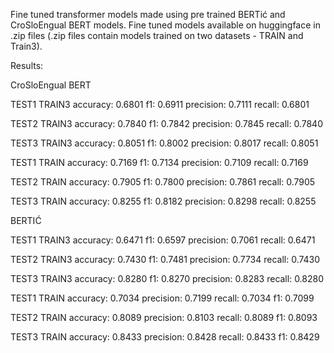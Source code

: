 Fine tuned transformer models made using pre trained BERTić and CroSloEngual BERT models.
Fine tuned models available on huggingface in .zip files (.zip files contain models trained on two datasets - TRAIN and Train3).

Results:

CroSloEngual BERT

TEST1 TRAIN3
accuracy: 0.6801
f1: 0.6911
precision: 0.7111
recall: 0.6801

TEST2 TRAIN3
accuracy: 0.7840
f1: 0.7842
precision: 0.7845
recall: 0.7840

TEST3 TRAIN3
accuracy: 0.8051
f1: 0.8002
precision: 0.8017
recall: 0.8051

TEST1 TRAIN
accuracy: 0.7169
f1: 0.7134
precision: 0.7109
recall: 0.7169

TEST2 TRAIN
accuracy: 0.7905
f1: 0.7800
precision: 0.7861
recall: 0.7905

TEST3 TRAIN
accuracy: 0.8255
f1: 0.8182
precision: 0.8298
recall: 0.8255

BERTIĆ

TEST1 TRAIN3
accuracy: 0.6471
f1: 0.6597
precision: 0.7061
recall: 0.6471

TEST2 TRAIN3
accuracy: 0.7430
f1: 0.7481
precision: 0.7734
recall: 0.7430

TEST3 TRAIN3
accuracy: 0.8280
f1: 0.8270
precision: 0.8283
recall: 0.8280

TEST1 TRAIN
accuracy: 0.7034
precision: 0.7199
recall: 0.7034
f1: 0.7099

TEST2 TRAIN
accuracy: 0.8089
precision: 0.8103
recall: 0.8089
f1: 0.8093

TEST3 TRAIN
accuracy: 0.8433
precision: 0.8428
recall: 0.8433
f1: 0.8429
